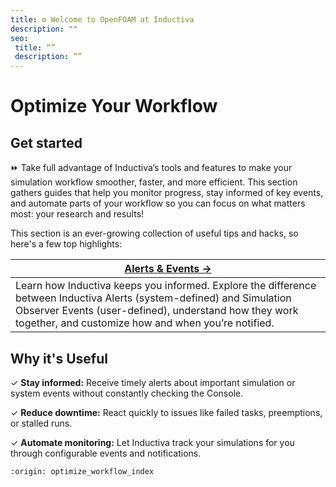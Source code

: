 ```yaml
---
title: ⚙️ Welcome to OpenFOAM at Inductiva
description: ""
seo:
 title: “”
 description: “”
---
```


# Optimize Your Workflow

## Get started
⏩ Take full advantage of Inductiva’s tools and features to make your simulation workflow smoother, faster, and more efficient.
This section gathers guides that help you monitor progress, stay informed of key events, and automate parts of your workflow so you can focus on what matters most: your research and results!

This section is an ever-growing collection of useful tips and hacks, so here's a few top highlights:

| **[Alerts & Events →](alerts-events/index.md)** | 
|---|
| Learn how Inductiva keeps you informed. Explore the difference between Inductiva Alerts (system-defined) and Simulation Observer Events (user-defined), understand how they work together, and customize how and when you’re notified. |


## Why it's Useful
✓ **Stay informed:** Receive timely alerts about important simulation or system events without constantly checking the Console.

✓ **Reduce downtime:** React quickly to issues like failed tasks, preemptions, or stalled runs.

✓ **Automate monitoring:** Let Inductiva track your simulations for you through configurable events and notifications.


```{banner}
:origin: optimize_workflow_index
```